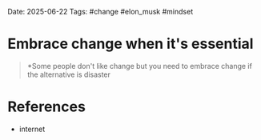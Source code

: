 Date: 2025-06-22
Tags: #change #elon_musk #mindset 


# Embrace change when it's essential

>*Some people don't like change but you need to embrace change if the alternative is disaster 

# References
- internet 
 